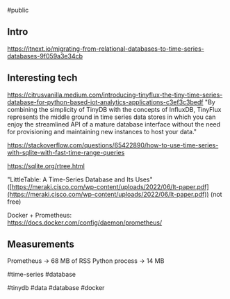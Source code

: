 #public 

## Intro

https://itnext.io/migrating-from-relational-databases-to-time-series-databases-9f059a3e34cb

## Interesting tech

https://citrusvanilla.medium.com/introducing-tinyflux-the-tiny-time-series-database-for-python-based-iot-analytics-applications-c3ef3c3bedf
"By combining the simplicity of TinyDB with the concepts of InfluxDB, TinyFlux represents the middle ground in time series data stores in which you can enjoy the streamlined API of a mature database interface without the need for provisioning and maintaining new instances to host your data."

https://stackoverflow.com/questions/65422890/how-to-use-time-series-with-sqlite-with-fast-time-range-queries

https://sqlite.org/rtree.html

"LittleTable: A Time-Series Database and Its Uses" ([https://meraki.cisco.com/wp-content/uploads/2022/06/lt-paper.pdf](https://meraki.cisco.com/wp-content/uploads/2022/06/lt-paper.pdf)) (not free)

Docker + Prometheus: https://docs.docker.com/config/daemon/prometheus/


## Measurements

Prometheus → 68 MB of RSS
Python process → 14 MB

#time-series #database

<!-- Keywords -->
#tinydb #data #database #docker
<!-- /Keywords -->

